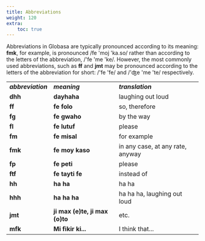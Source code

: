 ```yaml
---
title: Abbreviations
weight: 120
extra:
    toc: true
---
```


Abbreviations in Globasa are typically pronounced according to its meaning: **fmk**, for example, is pronounced /fe 'moj 'ka.so/ rather than according to the letters of the abbreviation, /'fe 'me 'ke/. However, the most commonly used abbreviations, such as **ff** and **jmt** may be pronounced according to the letters of the abbreviation for short: /'fe 'fe/ and /'ʤe 'me 'te/ respectively. 

<table style="width:100%">
  <tbody><tr>
    <td><b><i>abbreviation</i></b></td>
    <td><b><i>meaning</i></b></td>
    <td><b><i>translation</i></b></td>
  </tr>
  <tr>
    <td><b>dhh</b></td>
    <td><b>dayhaha</b></td>
    <td>laughing out loud</td>
  </tr>
      <tr>
    <td><b>ff</b></td>
    <td><b>fe folo</b></td>
    <td>so, therefore</td>
  </tr>
      <tr>
    <td><b>fg</b></td>
    <td><b>fe gwaho</b></td>
    <td>by the way</td>
  </tr>
      <tr>
    <td><b>fl</b></td>
    <td><b>fe lutuf</b></td>
    <td>please</td>
  </tr>
        <tr>
    <td><b>fm</b></td>
    <td><b>fe misal</b></td>
    <td>for example</td>
  </tr>
      <tr>
    <td><b>fmk</b></td>
    <td><b>fe moy kaso</b></td>
    <td>in any case, at any rate, anyway</td>
  </tr>
      <tr>
    <td><b>fp</b></td>
    <td><b>fe peti</b></td>
    <td>please</td>
  </tr>
      <tr>
    <td><b>ftf</b></td>
    <td><b>fe tayti fe</b></td>
    <td>instead of</td>
  </tr>
              <tr>
    <td><b>hh</b></td>
    <td><b>ha ha</b></td>
    <td>ha ha</td>
  </tr>
        <tr>
    <td><b>hhh</b></td>
    <td><b>ha ha ha</b></td>
    <td>ha ha ha, laughing out loud</td>
  </tr>
        <tr>
    <td><b>jmt</b></td>
    <td><b>ji max (e)te, ji max (o)to</b></td>
    <td>etc.</td>
  </tr>
        <tr>
    <td><b>mfk</b></td>
    <td><b>Mi fikir ki...</b></td>
    <td>I think that...</td>
  </tr>
</tbody></table>
